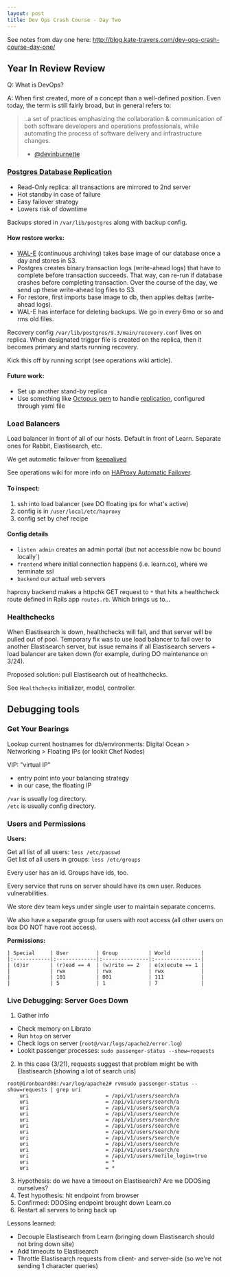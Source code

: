 ```yaml
---
layout: post
title: Dev Ops Crash Course - Day Two
---
```


See notes from day one here: http://blog.kate-travers.com/dev-ops-crash-course-day-one/

## Year In Review Review

Q: What is DevOps?

A: When first created, more of a concept than a well-defined position. Even today, the term is still fairly broad, but in general refers to:

> ..a set of practices emphasizing the collaboration & communication of both
> software developers and operations professionals, while automating the process
> of software delivery and infrastructure changes.
> - [@devinburnette](https://github.com/devinburnette)

### [Postgres Database Replication](https://github.com/flatiron-labs/operations/wiki/PostgreSQL-Replication)

- Read-Only replica: all transactions are mirrored to 2nd server
- Hot standby in case of failure
- Easy failover strategy
- Lowers risk of downtime

Backups stored in `/var/lib/postgres` along with backup config.

#### How restore works:

- [WAL-E](https://github.com/wal-e/wal-e) (continuous archiving) takes base image of our database once a day and stores in S3.
- Postgres creates binary transaction logs (write-ahead logs) that have to complete before transaction succeeds. That way, can re-run if database crashes before completing transaction. Over the course of the day, we send up these write-ahead log files to S3.
- For restore, first imports base image to db, then applies deltas (write-ahead logs).
- WAL-E has interface for deleting backups. We go in every 6mo or so and rms old files.

Recovery config `/var/lib/postgres/9.3/main/recovery.conf` lives on replica. When designated trigger file is created on the replica, then it becomes primary and starts running recovery.

Kick this off by running script (see operations wiki article).

#### Future work:

- Set up another stand-by replica
- Use something like [Octopus gem](https://github.com/thiagopradi/octopus) to handle [replication](https://github.com/thiagopradi/octopus/wiki/replication), configured through yaml file

### Load Balancers

Load balancer in front of all of our hosts. Default in front of Learn. Separate ones for Rabbit, Elastisearch, etc.

We get automatic failover from [keepalived](https://supermarket.chef.io/cookbooks/keepalived)

See operations wiki for more info on [HAProxy Automatic Failover](https://github.com/flatiron-labs/operations/wiki/HAProxy-Automatic-Failover).

#### To inspect:

1. ssh into load balancer (see DO floating ips for what's active)
2. config is in `/user/local/etc/haproxy`
3. config set by chef recipe

#### Config details

- `listen admin` creates an admin portal (but not accessible now bc bound locally`)
- `frontend` where initial connection happens (i.e. learn.co), where we terminate ssl
- `backend` our actual web servers

haproxy backend makes a httpchk GET request to `*` that hits a healthcheck route defined in Rails app `routes.rb`. Which brings us to...

### Healthchecks

When Elastisearch is down, healthchecks will fail, and that server will be pulled out of pool. Temporary fix was to use load balancer to fail over to another Elastisearch server, but issue remains if all Elastisearch servers + load balancer are taken down (for example, during DO maintenance on 3/24).

Proposed solution: pull Elastisearch out of healthchecks.

See `Healthchecks` initializer, model, controller.


## Debugging tools

### Get Your Bearings

Lookup current hostnames for db/environments: Digital Ocean > Networking > Floating IPs (or lookit Chef Nodes)

VIP: "virtual IP"
  - entry point into your balancing strategy
  - in our case, the floating IP

`/var` is usually log directory.  
`/etc` is usually config directory.

### Users and Permissions

**Users:**

Get all list of all users: `less /etc/passwd`  
Get list of all users in groups: `less /etc/groups`

Every user has an id. Groups have ids, too.

Every service that runs on server should have its own user. Reduces vulnerabilities.

We store dev team keys under single user to maintain separate concerns.

We also have a separate group for users with root access (all other users on box DO NOT have root access).

**Permissions:**

```
| Special     | User         | Group          | World          |
|:------------|:-------------|:---------------|:---------------|
| (d)ir       | (r)ead == 4  | (w)rite == 2   | e(x)ecute == 1 |
|             | rwx          | rwx            | rwx            |
|             | 101          | 001            | 111            |
|             | 5            | 1              | 7              |
```

### Live Debugging: Server Goes Down

1. Gather info
 - Check memory on Librato
 - Run `htop` on server
 - Check logs on server (`root@/var/logs/apache2/error.log`)
 - Lookit passenger processes: `sudo passenger-status --show=requests`
2. In this case (3/21), requests suggest that problem might be with Elastisearch (showing a lot of search uris)
  ```
  root@ironboard08:/var/log/apache2# rvmsudo passenger-status --show=requests | grep uri
      uri                         = /api/v1/users/search/a
      uri                         = /api/v1/users/search/a
      uri                         = /api/v1/users/search/a
      uri                         = /api/v1/users/search/e
      uri                         = /api/v1/users/search/e
      uri                         = /api/v1/users/search/e
      uri                         = /api/v1/users/search/e
      uri                         = /api/v1/users/search/e
      uri                         = /api/v1/users/search/e
      uri                         = /api/v1/users/search/e
      uri                         = /api/v1/users/me?ile_login=true
      uri                         = *
      uri                         = *
  ```
3. Hypothesis: do we have a timeout on Elastisearch? Are we DDOSing ourselves?
4. Test hypothesis: hit endpoint from browser
5. Confirmed: DDOSing endpoint brought down Learn.co
6. Restart all servers to bring back up

Lessons learned:
  - Decouple Elastisearch from Learn (bringing down Elastisearch should not bring down site)
  - Add timeouts to Elastisearch
  - Throttle Elastisearch requests from client- and server-side (so we're not sending 1 character queries)
